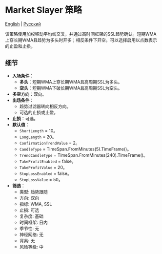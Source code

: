 # Market Slayer 策略
[English](README.md) | [Русский](README_ru.md)

该策略使用加权移动平均线交叉，并通过高时间框架的SSL趋势确认。短期WMA上穿长期WMA且趋势为多头时开多；相反条件下开空。可以选择启用以点数表示的止盈和止损。

## 细节

- **入场条件**：
  - **多头**：短期WMA上穿长期WMA且高周期SSL为多头。
  - **空头**：短期WMA下破长期WMA且高周期SSL为空头。
- **多空方向**：双向。
- **出场条件**：
  - 趋势过滤器转向相反方向。
  - 可选的止损或止盈。
- **止损**：可选。
- **默认值**：
  - `ShortLength` = 10。
  - `LongLength` = 20。
  - `ConfirmationTrendValue` = 2。
  - `CandleType` = TimeSpan.FromMinutes(5).TimeFrame()。
  - `TrendCandleType` = TimeSpan.FromMinutes(240).TimeFrame()。
  - `TakeProfitEnabled` = false。
  - `TakeProfitValue` = 20。
  - `StopLossEnabled` = false。
  - `StopLossValue` = 50。
- **筛选**：
  - 类型: 趋势跟随
  - 方向: 双向
  - 指标: WMA, SSL
  - 止损: 可选
  - 复杂度: 基础
  - 时间框架: 日内
  - 季节性: 无
  - 神经网络: 无
  - 背离: 无
  - 风险等级: 中
